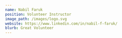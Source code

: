 ```yaml
---
name: Nabil Faruk
position: Volunteer Instructor
image_path: /images/logo.svg
website: https://www.linkedin.com/in/nabil-f-faruk/
blurb: Great Volunteer
---
```

